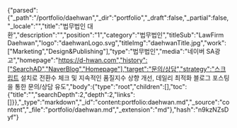 {"parsed":{"_path":"/portfolio/daehwan","_dir":"portfolio","_draft":false,"_partial":false,"_locale":"","title":"법무법인 대환","description":"","position":"1","category":"법무법인","titleSub":"LawFirm Daehwan","logo":"daehwanLogo.svg","titleImg":"daehwanTitle.jpg","work":["Marketing","Design&Publishing"],"type":"법무법인","media":"네이버 SA광고","homepage":"https://d-hwan.com","history":["SearchAD","NaverBlog","Homepage"],"target":"문의/상담","strategy":"스크립트 설치로 전환수 체크 및 지속적인 품질지수 상향 개선, 데일리 최적화 블로그 포스팅을 통한 문의/상담 유도","body":{"type":"root","children":[],"toc":{"title":"","searchDepth":2,"depth":2,"links":[]}},"_type":"markdown","_id":"content:portfolio:daehwan.md","_source":"content","_file":"portfolio/daehwan.md","_extension":"md"},"hash":"n9kzNZsDyf"}